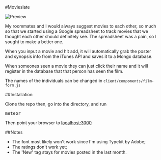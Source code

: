 #Movieslate

![Preview](http://i.imgur.com/Dla9nbg.jpg)

My roommates and I would always suggest movies to each other, so much so that we started using a Google spreadsheet to track movies that we thought each other should definitely see. The spreadsheet was a pain, so I sought to make a better one.

When you input a movie and hit add, it will automatically grab the poster and synopsis info from the iTunes API and saves it to a Mongo database.

When someones seen a movie they can just click their name and it will register in the database that that person has seen the film.

The names of the individuals can be changed in <code>client/components/film-form.js</code>

##Installation

Clone the repo then, go into the directory, and run <pre>meteor</pre>
Then point your browser to [localhost:3000](http://localhost:3000)

##Notes

 - The font most likely won't work since I'm using Typekit by Adobe;
 - The ratings don't work yet;
 - The 'New' tag stays for movies posted in the last month.